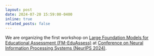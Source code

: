```yaml
---
layout: post
date: 2024-07-20 15:59:00-0400
inline: true
related_posts: false
---
```


We are organizing the first workshop on <a href="https://neurips2024edu.github.io/">Large Foundation Models for Educational Assessment (FM-EduAssess)</a> at <a href="">Conference on Neural Information Processing Systems (NeurIPS 2024)</a>.